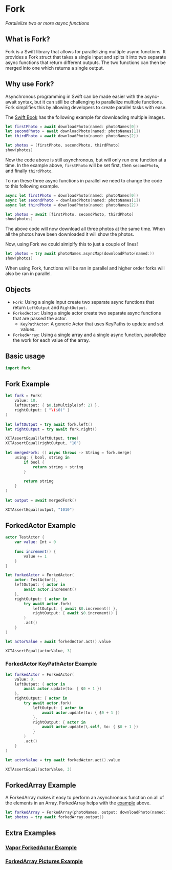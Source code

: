 # Fork

*Parallelize two or more async functions*

## What is Fork?

Fork is a Swift library that allows for parallelizing multiple async functions. It provides a Fork struct that takes a single input and splits it into two separate async functions that return different outputs. The two functions can then be merged into one which returns a single output.

## Why use Fork?

Asynchronous programming in Swift can be made easier with the async-await syntax, but it can still be challenging to parallelize multiple functions. Fork simplifies this by allowing developers to create parallel tasks with ease.

The [Swift Book](https://docs.swift.org/swift-book/LanguageGuide/Concurrency.html#ID641) has the following example for downloading multiple images.

```swift
let firstPhoto = await downloadPhoto(named: photoNames[0])
let secondPhoto = await downloadPhoto(named: photoNames[1])
let thirdPhoto = await downloadPhoto(named: photoNames[2])

let photos = [firstPhoto, secondPhoto, thirdPhoto]
show(photos)
```

Now the code above is still asynchronous, but will only run one function at a time. In the example above, `firstPhoto` will be set first, then `secondPhoto`, and finally `thirdPhoto`.

To run these three async functions in parallel we need to change the code to this following example.

```swift
async let firstPhoto = downloadPhoto(named: photoNames[0])
async let secondPhoto = downloadPhoto(named: photoNames[1])
async let thirdPhoto = downloadPhoto(named: photoNames[2])

let photos = await [firstPhoto, secondPhoto, thirdPhoto]
show(photos)
```

The above code will now download all three photos at the same time. When all the photos have been downloaded it will show the photos.

Now, using Fork we could simiplfy this to just a couple of lines!

```swift
let photos = try await photoNames.asyncMap(downloadPhoto(named:))
show(photos)
```

When using Fork, functions will be ran in parallel and higher order forks will also be ran in parallel.

## Objects 
- `Fork`: Using a single input create two separate async functions that return `LeftOutput` and `RightOutput`.
- `ForkedActor`: Using a single actor create two separate async functions that are passed the actor.
    - `KeyPathActor`: A generic Actor that uses KeyPaths to update and set values.
- `ForkedArray`: Using a single array and a single async function, parallelize the work for each value of the array.

## Basic usage

```swift
import Fork
```

## Fork Example

```swift
let fork = Fork(
    value: 10,
    leftOutput: { $0.isMultiple(of: 2) },
    rightOutput: { "\($0)" }
)
        
let leftOutput = try await fork.left()
let rightOutput = try await fork.right()

XCTAssertEqual(leftOutput, true)
XCTAssertEqual(rightOutput, "10")
        
let mergedFork: () async throws -> String = fork.merge(
    using: { bool, string in
        if bool {
            return string + string
        }
            
        return string
    }
)
        
let output = await mergedFork()

XCTAssertEqual(output, "1010")
```

## ForkedActor Example

```swift
actor TestActor {
    var value: Int = 0
    
    func increment() {
        value += 1
    }
}

let forkedActor = ForkedActor(
    actor: TestActor(),
    leftOutput: { actor in
        await actor.increment()
    },
    rightOutput: { actor in
        try await actor.fork(
            leftOutput: { await $0.increment() },
            rightOutput: { await $0.increment() }
        )
        .act()
    }
)

let actorValue = await forkedActor.act().value

XCTAssertEqual(actorValue, 3)
```

### ForkedActor KeyPathActor<Int> Example

```swift
let forkedActor = ForkedActor(
    value: 0,
    leftOutput: { actor in
        await actor.update(to: { $0 + 1 })
    },
    rightOutput: { actor in
        try await actor.fork(
            leftOutput: { actor in
                await actor.update(to: { $0 + 1 })
            },
            rightOutput: { actor in
                await actor.update(\.self, to: { $0 + 1 })
            }
        )
        .act()
    }
)

let actorValue = try await forkedActor.act().value

XCTAssertEqual(actorValue, 3)
```

## ForkedArray Example

A ForkedArray makes it easy to perform an asynchronous function on all of the elements in an Array. ForkedArray helps with the [example](#why-use-fork) above.

```swift
let forkedArray = ForkedArray(photoNames, output: downloadPhoto(named:))
let photos = try await forkedArray.output()
```


## Extra Examples

### [Vapor ForkedActor Example](https://github.com/0xLeif/VaporForkDemo)
### [ForkedArray Pictures Example](https://github.com/0xLeif/ForkedArrayPicturesExample)
